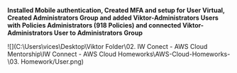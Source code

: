 **Installed Mobile authentication, Created MFA and setup for User Virtual,  Created Administrators Group and added Viktor-Administrators Users with Policies Administrators (918 Policies) and connected Viktor-Administrators User to Administrators Group**

![](C:\Users\vices\Desktop\Viktor Folder\02. IW Conect - AWS Cloud Mentorship\IW Connect - AWS Cloud Homeworks\AWS-Cloud-Homeworks-\03. Homework/User.png)
